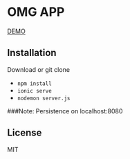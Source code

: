 # OMG APP

[DEMO](https://hidden-sands-90489.herokuapp.com/)

## Installation
Download or git clone
* `npm install`
* `ionic serve`
* `nodemon server.js`

###Note: Persistence on localhost:8080

## License
MIT
